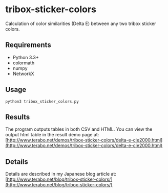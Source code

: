 tribox-sticker-colors
=====================

Calculation of color similarities (Delta E) between any two tribox sticker colors.

Requirements
------------

* Python 3.3+
* colormath
* numpy
* NetworkX

Usage
-----

    python3 tribox_sticker_colors.py

Results
-------

The program outputs tables in both CSV and HTML.
You can view the output html table in the result demo page at:  
[http://www.terabo.net/demos/tribox-sticker-colors/delta-e-cie2000.html](http://www.terabo.net/demos/tribox-sticker-colors/delta-e-cie2000.html)


Details
--------

Details are described in my Japanese blog article at:  
[http://www.terabo.net/blog/tribox-sticker-colors/](http://www.terabo.net/blog/tribox-sticker-colors/)

